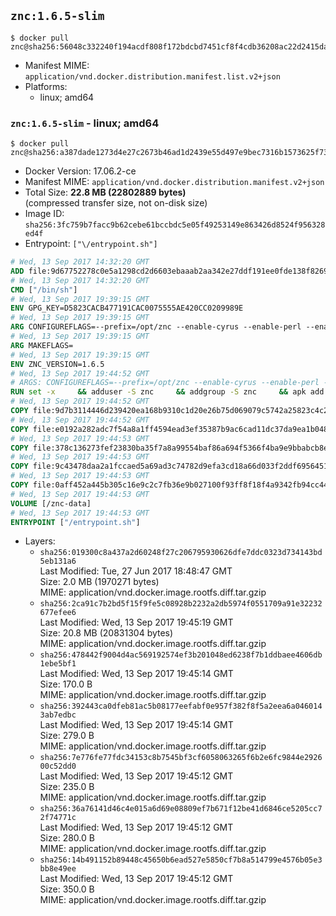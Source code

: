 ## `znc:1.6.5-slim`

```console
$ docker pull znc@sha256:56048c332240f194acdf808f172bdcbd7451cf8f4cdb36208ac22d2415dad6c5
```

-	Manifest MIME: `application/vnd.docker.distribution.manifest.list.v2+json`
-	Platforms:
	-	linux; amd64

### `znc:1.6.5-slim` - linux; amd64

```console
$ docker pull znc@sha256:a387dade1273d4e27c2673b46ad1d2439e55d497e9bec7316b1573625f733348
```

-	Docker Version: 17.06.2-ce
-	Manifest MIME: `application/vnd.docker.distribution.manifest.v2+json`
-	Total Size: **22.8 MB (22802889 bytes)**  
	(compressed transfer size, not on-disk size)
-	Image ID: `sha256:3fc759b7facc9b62cebe61bccbdc5e05f49253149e863426d8524f956328ed4f`
-	Entrypoint: `["\/entrypoint.sh"]`

```dockerfile
# Wed, 13 Sep 2017 14:32:20 GMT
ADD file:9d67752278c0e5a1298cd2d6603ebaaab2aa342e27ddf191ee0fde138f82698c in / 
# Wed, 13 Sep 2017 14:32:20 GMT
CMD ["/bin/sh"]
# Wed, 13 Sep 2017 19:39:15 GMT
ENV GPG_KEY=D5823CACB477191CAC0075555AE420CC0209989E
# Wed, 13 Sep 2017 19:39:15 GMT
ARG CONFIGUREFLAGS=--prefix=/opt/znc --enable-cyrus --enable-perl --enable-python --disable-ipv6
# Wed, 13 Sep 2017 19:39:15 GMT
ARG MAKEFLAGS=
# Wed, 13 Sep 2017 19:39:15 GMT
ENV ZNC_VERSION=1.6.5
# Wed, 13 Sep 2017 19:44:52 GMT
# ARGS: CONFIGUREFLAGS=--prefix=/opt/znc --enable-cyrus --enable-perl --enable-python --disable-ipv6 MAKEFLAGS=
RUN set -x     && adduser -S znc     && addgroup -S znc     && apk add --no-cache --virtual runtime-dependencies         ca-certificates         cyrus-sasl         icu         su-exec         tini     && apk add --no-cache --virtual build-dependencies         build-base         curl         cyrus-sasl-dev         gnupg         icu-dev         libressl-dev         perl-dev         python3-dev     && mkdir /znc-src && cd /znc-src     && curl -fsSL "https://znc.in/releases/archive/znc-${ZNC_VERSION}.tar.gz" -o znc.tgz     && curl -fsSL "https://znc.in/releases/archive/znc-${ZNC_VERSION}.tar.gz.sig" -o znc.tgz.sig     && export GNUPGHOME="$(mktemp -d)"     && gpg --keyserver ha.pool.sks-keyservers.net --recv-keys "${GPG_KEY}"     && gpg --batch --verify znc.tgz.sig znc.tgz     && rm -rf "$GNUPGHOME"     && tar -zxf znc.tgz --strip-components=1     && mkdir build && cd build     && ../configure ${CONFIGUREFLAGS}     && make $MAKEFLAGS     && make install     && apk del build-dependencies     && cd / && rm -rf /znc-src
# Wed, 13 Sep 2017 19:44:52 GMT
COPY file:9d7b3114446d239420ea168b9310c1d20e26b75d069079c5742a25823c4c2aab in / 
# Wed, 13 Sep 2017 19:44:52 GMT
COPY file:e0192a282adc7f54a8a1ff4594ead3ef35387b9ac6cad11dc37da9ea1b048a13 in /startup-sequence/ 
# Wed, 13 Sep 2017 19:44:53 GMT
COPY file:378c136273fef23830ba35f7a8a99554baf86a694f5366f4ba9e9bbabcb8ee6a in /startup-sequence/ 
# Wed, 13 Sep 2017 19:44:53 GMT
COPY file:9c43478daa2a1fccaed5a69ad3c74782d9efa3cd18a66d033f2ddf6956451ba5 in /startup-sequence/ 
# Wed, 13 Sep 2017 19:44:53 GMT
COPY file:0aff452a445b305c16e9c2c7fb36e9b027100f93ff8f18f4a9342fb94cc44b9c in /startup-sequence/ 
# Wed, 13 Sep 2017 19:44:53 GMT
VOLUME [/znc-data]
# Wed, 13 Sep 2017 19:44:53 GMT
ENTRYPOINT ["/entrypoint.sh"]
```

-	Layers:
	-	`sha256:019300c8a437a2d60248f27c206795930626dfe7ddc0323d734143bd5eb131a6`  
		Last Modified: Tue, 27 Jun 2017 18:48:47 GMT  
		Size: 2.0 MB (1970271 bytes)  
		MIME: application/vnd.docker.image.rootfs.diff.tar.gzip
	-	`sha256:2ca91c7b2bd5f15f9fe5c08928b2232a2db5974f0551709a91e32232677efee6`  
		Last Modified: Wed, 13 Sep 2017 19:45:19 GMT  
		Size: 20.8 MB (20831304 bytes)  
		MIME: application/vnd.docker.image.rootfs.diff.tar.gzip
	-	`sha256:478442f9004d4ac569192574ef3b201048ed6238f7b1ddbaee4606db1ebe5bf1`  
		Last Modified: Wed, 13 Sep 2017 19:45:14 GMT  
		Size: 170.0 B  
		MIME: application/vnd.docker.image.rootfs.diff.tar.gzip
	-	`sha256:392443ca0dfeb81ac5b08177eefabf0e957f382f8f5a2eea6a0460143ab7edbc`  
		Last Modified: Wed, 13 Sep 2017 19:45:14 GMT  
		Size: 279.0 B  
		MIME: application/vnd.docker.image.rootfs.diff.tar.gzip
	-	`sha256:7e776fe77fdc34153c8b7545bf3cf6058063265f6b2e6fc9844e292600c52dd0`  
		Last Modified: Wed, 13 Sep 2017 19:45:12 GMT  
		Size: 235.0 B  
		MIME: application/vnd.docker.image.rootfs.diff.tar.gzip
	-	`sha256:36a76141d46c4e015a6d69e08809ef7b671f12be41d6846ce5205cc72f74771c`  
		Last Modified: Wed, 13 Sep 2017 19:45:12 GMT  
		Size: 280.0 B  
		MIME: application/vnd.docker.image.rootfs.diff.tar.gzip
	-	`sha256:14b491152b89448c45650b6ead527e5850cf7b8a514799e4576b05e3bb8e49ee`  
		Last Modified: Wed, 13 Sep 2017 19:45:12 GMT  
		Size: 350.0 B  
		MIME: application/vnd.docker.image.rootfs.diff.tar.gzip
